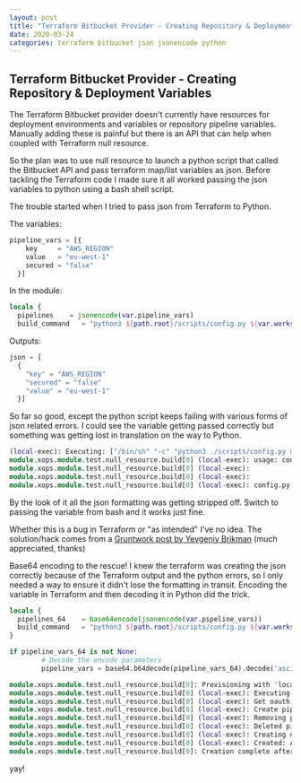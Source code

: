 ```yaml
---
layout: post
title: "Terraform Bitbucket Provider - Creating Repository & Deployment Variables"
date: 2020-03-24
categories: terraform bitbucket json jsonencode python
---
```

## Terraform Bitbucket Provider - Creating Repository & Deployment Variables

The Terraform Bitbucket provider doesn't currently have resources for deployment environments and variables or repository pipeline variables. Manually adding these is painful but there is an API that can help when coupled with Terraform null resource.

So the plan was to use null resource to launch a python script that called the Bitbucket API and pass terraform map/list variables as json. Before tackling the Terraform code I made sure it all worked passing the json variables to python using a bash shell script. 

The trouble started when I tried to pass json from Terraform to Python.

The variables:

```terraform
pipeline_vars = [{
    key     = "AWS_REGION"
    value   = "eu-west-1"
    secured = "false"
  }]
```

In the module:

```terraform
locals {
  pipelines    = jsonencode(var.pipeline_vars)
  build_command   = "python3 ${path.root}/scripts/config.py ${var.workspace} ${bitbucket_repository.main.slug} ${local.oauth_key} ${local.oauth_secret} ${local.pipelines}"
```

Outputs:

```terraform
json = [
  {
    "key" = "AWS_REGION"
    "secured" = "false"
    "value" = "eu-west-1"
  }]
```

So far so good, except the python script keeps failing with various forms of json related errors. I could see the variable getting passed correctly but something was getting lost in translation on the way to Python.

```terraform
(local-exec): Executing: ["/bin/sh" "-c" "python3 ./scripts/config.py my-workspace mytestrepo [{\"key\":\"AWS_REGION\",\"secured\":\"false\",\"value\":\"eu-west-1\"}]"]
module.xops.module.test.null_resource.build[0] (local-exec): usage: config.py [-h]
module.xops.module.test.null_resource.build[0] (local-exec):                  workspace repo_slug client_id client_secret deployments
module.xops.module.test.null_resource.build[0] (local-exec):                  pipeline_vars
module.xops.module.test.null_resource.build[0] (local-exec): config.py: error: argument pipeline_vars: invalid loads value: '[key:AWS_REGION]'
```

By the look of it all the json formatting was getting stripped off. Switch to passing the variable from bash and it works just fine.

Whether this is a bug in Terraform or "as intended" I've no idea. The solution/hack comes from a [Gruntwork post by Yevgeniy Brikman](https://blog.gruntwork.io/yak-shaving-series-2-a-tale-of-12-errors-9e404b718660) (much appreciated, thanks)

Base64 encoding to the rescue! I knew the terraform was creating the json correctly because of the Terraform output and the python errors, so I only needed a way to ensure it didn't lose the formatting in transit. Encoding the variable in Terraform and then decoding it in Python did the trick.

```terraform
locals {
  pipelines_64    = base64encode(jsonencode(var.pipeline_vars))
  build_command   = "python3 ${path.root}/scripts/config.py ${var.workspace} ${bitbucket_repository.main.slug} ${local.oauth_key} ${local.oauth_secret} ${local.pipelines_64}"
}
```

```python
if pipeline_vars_64 is not None:
        # Decode the encode parameters
        pipeline_vars = base64.b64decode(pipeline_vars_64).decode('ascii')
```

```terraform
module.xops.module.test.null_resource.build[0]: Provisioning with 'local-exec'...
module.xops.module.test.null_resource.build[0] (local-exec): Executing: ["/bin/sh" "-c" "python3 ./scripts/config.py my-workspace mytestrepo W3siUHJvZHVjdGlvbiI6e30sIlN0YWdpbmciOnt9LCJUZXN0Ijp7ImRldiI6W3sia2V5IjoidGVzdDEiLCJvcmRlciI6IjEiLCJzZWN1cmVkI]
module.xops.module.test.null_resource.build[0] (local-exec): Get oauth token
module.xops.module.test.null_resource.build[0] (local-exec): Create pipeline variables
module.xops.module.test.null_resource.build[0] (local-exec): Removing pipeline variable: AWS_REGION
module.xops.module.test.null_resource.build[0] (local-exec): Deleted pipeline variable: AWS_REGION
module.xops.module.test.null_resource.build[0] (local-exec): Creating new pipeline variable: AWS_REGION
module.xops.module.test.null_resource.build[0] (local-exec): Created: AWS_REGION
module.xops.module.test.null_resource.build[0]: Creation complete after 3s [id=7405517266235952431]
```

yay!
